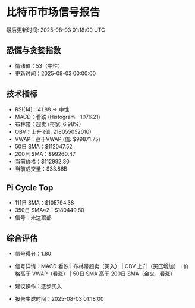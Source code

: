 # 比特币市场信号报告

最后更新时间: 2025-08-03 01:18:00 UTC

## 恐慌与贪婪指数
- 情绪值：53（中性）
- 更新时间：2025-08-03 00:00:00

## 技术指标
- RSI(14)：41.88 → 中性
- MACD：看跌 (Histogram: -1076.21)
- 布林带：超卖 (带宽: 6.98%)
- OBV：上升 (值: 218055052010)
- VWAP：高于VWAP (值: $99871.75)
- 50日 SMA：$112047.52
- 200日 SMA：$99260.47
- 当前价格：$112992.30
- 当前成交量：$33.86B

## Pi Cycle Top
- 111日 SMA：$105794.38
- 350日 SMA×2：$180449.80
- 信号：未达顶部

## 综合评估
- 信号得分：1.80
- 信号详情：MACD 看跌 | 布林带超卖（买入） | OBV 上升（买压增加） | 价格高于 VWAP（看涨） | 50日 SMA 高于 200日 SMA（金叉，看涨）
- 建议操作：逐步买入

- 报告生成时间：2025-08-03 01:18:00